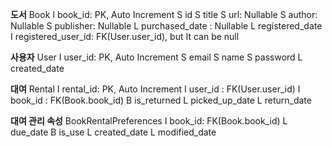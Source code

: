 **도서**
Book
  I book_id: PK, Auto Increment
  S id
  S title
  S url: Nullable
  S author: Nullable
  S publisher: Nullable
  L purchased_date : Nullable
  L registered_date
  I registered_user_id: FK(User.user_id), but It can be null

**사용자**
User
  I user_id: PK, Auto Increment
  S email
  S name
  S password
  L created_date

**대여**
Rental
  I rental_id: PK, Auto Increment
  I user_id : FK(User.user_id)
  I book_id : FK(Book.book_id)
  B is_returned
  L picked_up_date
  L return_date

**대여 관리 속성**
BookRentalPreferences
  I book_id: FK(Book.book_id)
  L due_date
  B is_use
  L created_date
  L modified_date
